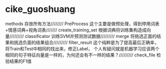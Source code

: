 # cike_guoshuang

methods 存放所有方法////////
PreProcess 这个主要是做预处理，得到停用词表+情感词典+视角词表///////
create_training_set 根据词典将训练集构造成向量/////////
classificator 训练SVM并预测测试数据/////////
merge 将挑选正面的结果和挑选负面的结果组合/////////
filter_result 这个纯粹是为了提高最后正确率，将Train和Test中相同的找出来，修正Label，
个人有疑问就是机器学习应该两个相同的句子特征向量是一样的，为何还会有不一样的结果？/////////
check_file 检验结果的F1值